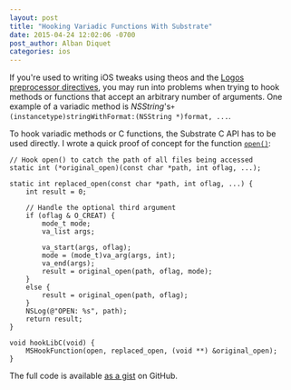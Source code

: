 ```yaml
---
layout: post
title: "Hooking Variadic Functions With Substrate"
date: 2015-04-24 12:02:06 -0700
post_author: Alban Diquet
categories: ios
---
```


If you're used to writing iOS tweaks using theos and the [Logos preprocessor directives][logos-wiki], you may run into problems when trying to hook methods or functions that accept an arbitrary number of arguments. One example of a variadic method is _NSString_'s`+ (instancetype)stringWithFormat:(NSString *)format, ...`.

To hook variadic methods or C functions, the Substrate C API has to be used directly. I wrote a quick proof of concept for the function [`open()`][open-man]:

    // Hook open() to catch the path of all files being accessed
    static int (*original_open)(const char *path, int oflag, ...);

    static int replaced_open(const char *path, int oflag, ...) {
        int result = 0;

        // Handle the optional third argument
        if (oflag & O_CREAT) {
            mode_t mode;
            va_list args;

            va_start(args, oflag);
            mode = (mode_t)va_arg(args, int);
            va_end(args);
            result = original_open(path, oflag, mode);
        }
        else {
            result = original_open(path, oflag);
        }
        NSLog(@"OPEN: %s", path);
        return result;
    }

    void hookLibC(void) {
        MSHookFunction(open, replaced_open, (void **) &original_open);
    }


The full code is available [as a gist][poc-gist] on GitHub.

[open-man]: https://developer.apple.com/library/mac/documentation/Darwin/Reference/ManPages/man2/open.2.html
[poc-gist]: https://gist.github.com/nabla-c0d3/f952c6fcc1e9d359dbfe
[logos-wiki]: http://iphonedevwiki.net/index.php/Logos
